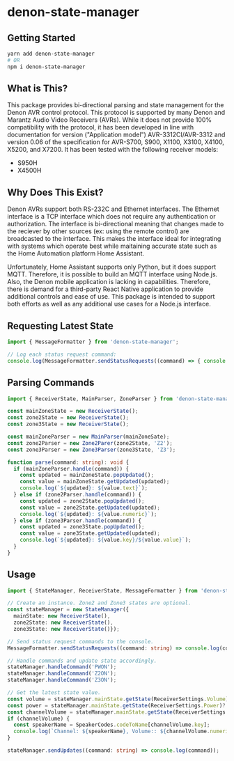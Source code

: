 # denon-state-manager

## Getting Started

```bash
yarn add denon-state-manager
# OR
npm i denon-state-manager
```

## What is This?

This package provides bi-directional parsing and state management for the Denon AVR control protocol. This protocol is
supported by many Denon and Marantz Audio Video Receivers (AVRs). While it does not provide 100% compatibility with
the protocol, it has been developed in line with documentation for version ("Application model") AVR-3312CI/AVR-3312
and version 0.06 of the specification for AVR-S700, S900, X1100, X3100, X4100, X5200, and X7200. It has been tested 
with the following receiver models:

- S950H
- X4500H

## Why Does This Exist?

Denon AVRs support both RS-232C and Ethernet interfaces. The Ethernet interface is a TCP interface which does not 
require any authentication or authorization. The interface is bi-directional meaning that changes made to the reciever
by other sources (ex: using the remote control) are broadcasted to the interface. This makes the interface ideal for
integrating with systems which operate best while maitaining accurate state such as the Home Automation platform 
Home Assistant.

Unfortunately, Home Assistant supports only Python, but it does support MQTT. Therefore, it is possible to build an
MQTT interface using Node.js. Also, the Denon mobile application is
lacking in capabilities. Therefore, there is demand for a third-party React Native application to provide additional 
controls and ease of use. This package is intended to support both efforts as well as any additional use cases for a 
Node.js interface.

## Requesting Latest State

```TypeScript
import { MessageFormatter } from 'denon-state-manager';

// Log each status request command:
console.log(MessageFormatter.sendStatusRequests((command) => { console.log(command)});

```

## Parsing Commands

```TypeScript
import { ReceiverState, MainParser, ZoneParser } from 'denon-state-manager';

const mainZoneState = new ReceiverState();
const zone2State = new ReceiverState();
const zone3State = new ReceiverState();

const mainZoneParser = new MainParser(mainZoneSate);
const zone2Parser = new Zone2Parer(zone2State, 'Z2');
const zone3Parser = new Zone3Parser(zone3State, 'Z3');

function parse(command: string): void {
  if (mainZoneParser.handle(command)) {
    const updated = mainZoneState.popUpdated();
    const value = mainZoneState.getUpdated(updated);
    console.log(`${updated}: ${value.text}`);
  } else if (zone2Parser.handle(command)) {
    const updated = zone2State.popUpdated();
    const value = zone2State.getUpdated(updated);
    console.log(`${updated}: ${value.numeric}`);
  } else if (zone3Parser.handle(command)) {
    const updated = zone3State.popUpdated();
    const value = zone3State.getUpdated(updated);
    console.log(`${updated}: ${value.key}/${value.value}`);
  }
}
```

## Usage

```TypeScript
import { StateManager, ReceiverState, MessageFormatter } from 'denon-state-manager';

// Create an instance. Zone2 and Zone3 states are optional.
const stateManager = new StateManager({
  mainState: new ReceiverState(),
  zone2State: new ReceiverState(),
  zone3State: new ReceiverState()});

// Send status request commands to the console.
MessageFormatter.sendStatusRequests((command: string) => console.log(command));

// Handle commands and update state accordingly.
stateManager.handleCommand('PWON');
stateManager.handleCommand('Z2ON');
stateManager.handleCommand('Z3ON');

// Get the latest state value.
const volume = stateManager.mainState.getState(ReceiverSettings.Volume)?.numeric;
const power = stateManager.mainState.getState(ReceiverSettings.Power)?.text;
const channelVolume = stateManager.mainState.getState(ReceiverSettings.ChannelVolume);
if (channelVolume) {
  const speakerName = SpeakerCodes.codeToName[channelVolume.key];
  console.log(`Channel: ${speakerName}, Volume:: ${channelVolume.numeric}`)
}

stateManager.sendUpdates((command: string) => console.log(command));
```